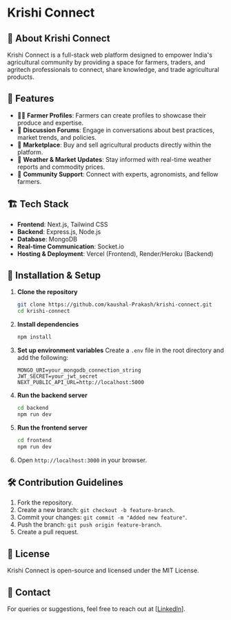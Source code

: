 # Krishi Connect

## 🌱 About Krishi Connect

Krishi Connect is a full-stack web platform designed to empower India's agricultural community by providing a space for farmers, traders, and agritech professionals to connect, share knowledge, and trade agricultural products.

## 🚀 Features

-   🧑‍🌾 **Farmer Profiles**: Farmers can create profiles to showcase their produce and expertise.
-   📢 **Discussion Forums**: Engage in conversations about best practices, market trends, and policies.
-   🛒 **Marketplace**: Buy and sell agricultural products directly within the platform.
-   🌾 **Weather & Market Updates**: Stay informed with real-time weather reports and commodity prices.
-   🤝 **Community Support**: Connect with experts, agronomists, and fellow farmers.

## 🏗 Tech Stack

-   **Frontend**: Next.js, Tailwind CSS
-   **Backend**: Express.js, Node.js
-   **Database**: MongoDB
-   **Real-time Communication**: Socket.io
-   **Hosting & Deployment**: Vercel (Frontend), Render/Heroku (Backend)

## 📌 Installation & Setup

1.  **Clone the repository**
    
    ```bash
    git clone https://github.com/kaushal-Prakash/krishi-connect.git
    cd krishi-connect
    
    ```
    
2.  **Install dependencies**
    
    ```bash
    npm install
    
    ```
    
3.  **Set up environment variables** Create a `.env` file in the root directory and add the following:
    
    ```env
    MONGO_URI=your_mongodb_connection_string
    JWT_SECRET=your_jwt_secret
    NEXT_PUBLIC_API_URL=http://localhost:5000
    
    ```
    
4.  **Run the backend server**
    
    ```bash
    cd backend
    npm run dev
    
    ```
    
5.  **Run the frontend server**
    
    ```bash
    cd frontend
    npm run dev
    
    ```
    
6.  Open `http://localhost:3000` in your browser.

## 🛠 Contribution Guidelines

1.  Fork the repository.
2.  Create a new branch: `git checkout -b feature-branch`.
3.  Commit your changes: `git commit -m "Added new feature"`.
4.  Push the branch: `git push origin feature-branch`.
5.  Create a pull request.

## 📄 License

Krishi Connect is open-source and licensed under the MIT License.

## 📧 Contact

For queries or suggestions, feel free to reach out at [[LinkedIn](https://www.linkedin.com/in/devkaushalprakash/)].
